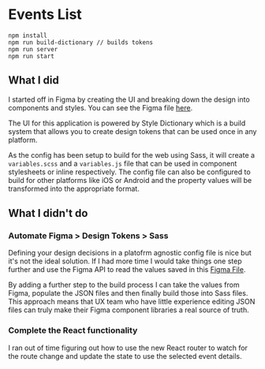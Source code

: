 # Events List

```
npm install
npm run build-dictionary // builds tokens
npm run server
npm run start
```

## What I did

I started off in Figma by creating the UI and breaking down the design into
components and styles. You can see the Figma file [here](https://www.figma.com/file/UoI99dMvBW0VQ0cBPwe6M6/Events?node-id=2%3A10).

The UI for this application is powered by Style Dictionary which is a build
system that allows you to create design tokens that can be used once in any
platform.

As the config has been setup to build for the web using Sass, it will
create a `variables.scss` and a `variables.js` file that can be used in
component stylesheets or inline respectively. The config file can also be
configured to build for other platforms like iOS or Android and the property
values will be transformed into the appropriate format.

## What I didn't do

### Automate Figma > Design Tokens > Sass
Defining your design decisions in a platofrm agnostic config file is nice but
it's not the ideal solution. If I had more time I would take things one step
further and use the Figma API to read the values saved in this [Figma
File](https://www.figma.com/file/UoI99dMvBW0VQ0cBPwe6M6/Events?node-id=2%3A10).

By adding a further step to the build process I can take the values from Figma,
populate the JSON files and then finally build those into Sass files. This approach
means that UX team who have little experience editing JSON files can truly make
their Figma component libraries a real source of truth.

### Complete the React functionality
I ran out of time figuring out how to use the new React router to watch for the
route change and update the state to use the selected event details.
